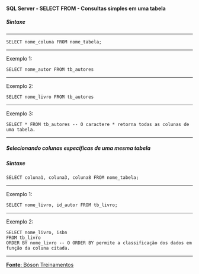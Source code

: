 #### SQL Server - SELECT FROM - Consultas simples em uma tabela

##### Sintaxe
---

	SELECT nome_coluna FROM nome_tabela;
		
---
Exemplo 1:

	SELECT nome_autor FROM tb_autores
		
		
---
Exemplo 2:

	SELECT nome_livro FROM tb_autores
	
---

Exemplo 3:

	SELECT * FROM tb_autores -- O caractere * retorna todas as colunas de uma tabela.
---

##### Selecionando colunas específicas de uma mesma tabela
##### Sintaxe

	SELECT coluna1, coluna3, coluna8 FROM nome_tabela;
	
---

Exemplo 1:

	SELECT nome_livro, id_autor FROM tb_livro;
	
---

Exemplo 2:

	SELECT nome_livro, isbn
	FROM tb_livro
	ORDER BY nome_livro -- O ORDER BY permite a classificação dos dados em função da coluna citada.

---

[**Fonte**: Bóson Treinamentos](https://youtube.com/playlist?list=PLucm8g_ezqNqI5cW3alteV5olcMCcHYRK&si=iTJ-F9uZb8Eff3QA)